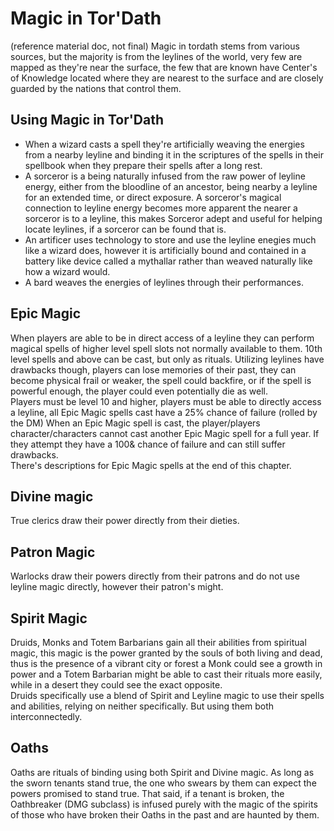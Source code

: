 # Magic in Tor'Dath
(reference material doc, not final)
Magic in tordath stems from various sources, but the majority is from the leylines of the world, very few are mapped as they're near the surface, the few that are known have Center's of Knowledge located where they are nearest to the surface and are closely guarded by the nations that control them.

## Using Magic in Tor'Dath
- When a wizard casts a spell they're artificially weaving the energies from a nearby leyline and binding it in the scriptures of the spells in their spellbook when they prepare their spells after a long rest.  
- A sorceror is a being naturally infused from the raw power of leyline energy, either from the bloodline of an ancestor, being nearby a leyline for an extended time, or direct exposure. A sorceror's magical connection to leyline energy becomes more apparent the nearer a sorceror is to a leyline, this makes Sorceror adept and useful for helping locate leylines, if a sorceror can be found that is.  
- An artificer uses technology to store and use the leyline enegies much like a wizard does, however it is artificially bound and contained in a battery like device called a mythallar rather than weaved naturally like how a wizard would.  
- A bard weaves the energies of leylines through their performances.  

## Epic Magic
When players are able to be in direct access of a leyline they can perform magical spells of higher level spell slots not normally available to them. 10th level spells and above can be cast, but only as rituals. Utilizing leylines have drawbacks though, players can lose memories of their past, they can become physical frail or weaker, the spell could backfire, or if the spell is powerful enough, the player could even potentially die as well.  
Players must be level 10 and higher, players must be able to directly access a leyline, all Epic Magic spells cast have a 25% chance of failure (rolled by the DM)
When an Epic Magic spell is cast, the player/players character/characters cannot cast another Epic Magic spell for a full year. If they attempt they have a 100& chance of failure and can still suffer drawbacks.  
There's descriptions for Epic Magic spells at the end of this chapter.

## Divine magic
True clerics draw their power directly from their dieties.

## Patron Magic
Warlocks draw their powers directly from their patrons and do not use leyline magic directly, however their patron's might.

## Spirit Magic
Druids, Monks and Totem Barbarians gain all their abilities from spiritual magic, this magic is the power granted by the souls of both living and dead, thus is the presence of a vibrant city or forest a Monk could see a growth in power and a Totem Barbarian might be able to cast their rituals more easily, while in a desert they could see the exact opposite.  
Druids specifically use a blend of Spirit and Leyline magic to use their spells and abilities, relying on neither specifically. But using them both interconnectedly.

## Oaths
Oaths are rituals of binding using both Spirit and Divine magic. As long as the sworn tenants stand true, the one who swears by them can expect the powers promised to stand true. That said, if a tenant is broken, the Oathbreaker (DMG subclass) is infused purely with the magic of the spirits of those who have broken their Oaths in the past and are haunted by them.
